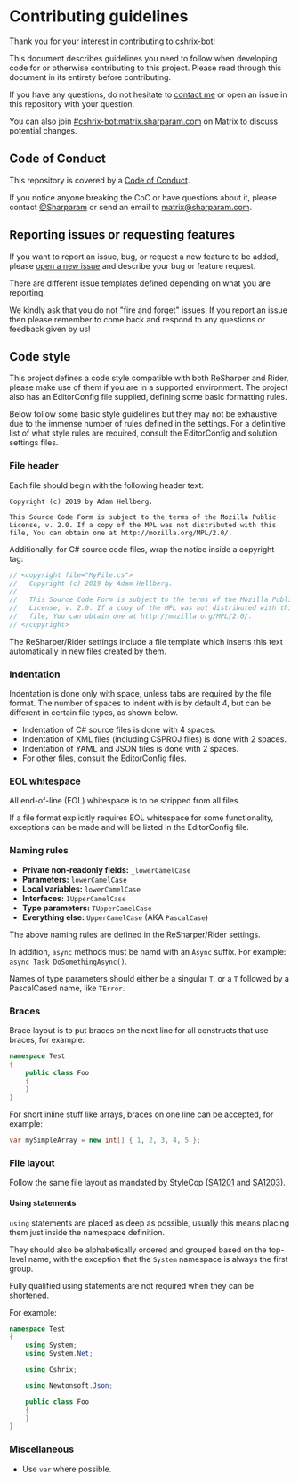 # Contributing guidelines

Thank you for your interest in contributing to [cshrix-bot][]!

This document describes guidelines you need to follow when developing code for
or otherwise contributing to this project. Please read through this document
in its entirety before contributing.

If you have any questions, do not hesitate to [contact me][sharparam] or open
an issue in this repository with your question.

You can also join [#cshrix-bot:matrix.sharparam.com][room] on Matrix to discuss
potential changes.

## Code of Conduct

This repository is covered by a [Code of Conduct][coc].

If you notice anyone breaking the CoC or have questions about it, please
contact [@Sharparam][sharparam] or send an email to
[matrix@sharparam.com](mailto:matrix@sharparam.com).

## Reporting issues or requesting features

If you want to report an issue, bug, or request a new feature to be added,
please [open a new issue][new-issue] and describe your bug or feature request.

There are different issue templates defined depending on what you are reporting.

We kindly ask that you do not "fire and forget" issues. If you report an issue
then please remember to come back and respond to any questions or feedback
given by us!

## Code style

This project defines a code style compatible with both ReSharper and Rider,
please make use of them if you are in a supported environment. The project
also has an EditorConfig file supplied, defining some basic formatting rules.

Below follow some basic style guidelines but they may not be exhaustive due
to the immense number of rules defined in the settings. For a definitive
list of what style rules are required, consult the EditorConfig and solution
settings files.

### File header

Each file should begin with the following header text:

```
Copyright (c) 2019 by Adam Hellberg.

This Source Code Form is subject to the terms of the Mozilla Public
License, v. 2.0. If a copy of the MPL was not distributed with this
file, You can obtain one at http://mozilla.org/MPL/2.0/.
```

Additionally, for C# source code files, wrap the notice inside a copyright
tag:

```csharp
// <copyright file="MyFile.cs">
//   Copyright (c) 2019 by Adam Hellberg.
//
//   This Source Code Form is subject to the terms of the Mozilla Public
//   License, v. 2.0. If a copy of the MPL was not distributed with this
//   file, You can obtain one at http://mozilla.org/MPL/2.0/.
// </copyright>
```

The ReSharper/Rider settings include a file template which inserts this text
automatically in new files created by them.

### Indentation

Indentation is done only with space, unless tabs are required by the file
format. The number of spaces to indent with is by default 4, but can be
different in certain file types, as shown below.

 * Indentation of C# source files is done with 4 spaces.
 * Indentation of XML files (including CSPROJ files) is done with 2 spaces.
 * Indentation of YAML and JSON files is done with 2 spaces.
 * For other files, consult the EditorConfig files.

### EOL whitespace

All end-of-line (EOL) whitespace is to be stripped from all files.

If a file format explicitly requires EOL whitespace for some functionality,
exceptions can be made and will be listed in the EditorConfig file.

### Naming rules

 * **Private non-readonly fields:** `_lowerCamelCase`
 * **Parameters:** `lowerCamelCase`
 * **Local variables:** `lowerCamelCase`
 * **Interfaces:** `IUpperCamelCase`
 * **Type parameters:** `TUpperCamelCase`
 * **Everything else:** `UpperCamelCase` (AKA `PascalCase`)

The above naming rules are defined in the ReSharper/Rider settings.

In addition, `async` methods must be namd with an `Async` suffix.
For example: `async Task DoSomethingAsync()`.

Names of type parameters should either be a singular `T`, or a `T` followed
by a PascalCased name, like `TError`.

### Braces

Brace layout is to put braces on the next line for all constructs that use
braces, for example:

```csharp
namespace Test
{
    public class Foo
    {
    }
}
```

For short inline stuff like arrays, braces on one line can be accepted,
for example:

```csharp
var mySimpleArray = new int[] { 1, 2, 3, 4, 5 };
```

### File layout

Follow the same file layout as mandated by StyleCop ([SA1201][] and [SA1203][]).

#### Using statements

`using` statements are placed as deep as possible, usually this means placing
them just inside the namespace definition.

They should also be alphabetically ordered and grouped based on the top-level
name, with the exception that the `System` namespace is always the first group.

Fully qualified using statements are not required when they can be shortened.

For example:

```csharp
namespace Test
{
    using System;
    using System.Net;

    using Cshrix;

    using Newtonsoft.Json;

    public class Foo
    {
    }
}
```

### Miscellaneous

 * Use `var` where possible.

[cshrix-bot]: https://github.com/Sharparam/cshrix-bot
[room]: https://matrix.to/#/!RRgORzEtLTHVHtwEVi:sharparam.com?via=sharparam.com
[new-issue]: https://github.com/Sharparam/cshrix-bot/issues/new
[coc]: CODE_OF_CONDUCT.md
[sharparam]: https://github.com/Sharparam

[SA1201]: http://stylecop.soyuz5.com/SA1201.html
[SA1203]: http://stylecop.soyuz5.com/SA1203.html
